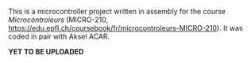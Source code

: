 This is a microcontroller project written in assembly for the course _Microcontroleurs_ (MICRO-210, https://edu.epfl.ch/coursebook/fr/microcontroleurs-MICRO-210). It was coded in pair with Aksel ACAR. 

**YET TO BE UPLOADED**
